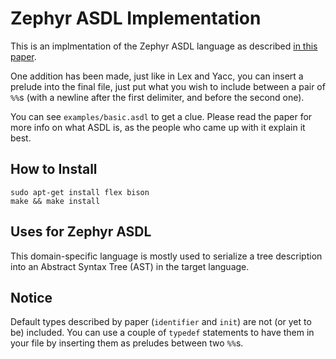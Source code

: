 # Zephyr ASDL Implementation

This is an implmentation of the Zephyr ASDL language as described [in this paper](https://www.cs.princeton.edu/~appel/papers/asdl97.pdf).

One addition has been made, just like in Lex and Yacc, you can insert a prelude into the final file, just put what you wish to include between a pair of `%%`s (with a newline after the first delimiter, and before the second one).

You can see `examples/basic.asdl` to get a clue. Please read the paper for more info on what ASDL is, as the people who came up with it explain it best.

## How to Install

```
sudo apt-get install flex bison
make && make install
```

## Uses for Zephyr ASDL

This domain-specific language is mostly used to serialize a tree description into an Abstract Syntax Tree (AST) in the target language.

## Notice

Default types described by paper (`identifier` and `init`) are not (or yet to be) included. You can use a couple of `typedef` statements to have them in your file by inserting them as preludes between two `%%`s.
